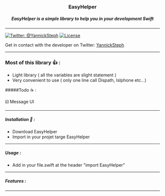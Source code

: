 <h3 align="center">
    EasyHelper
</h3>
<h5 align="center">
    EasyHelper is a simple library to help you in your development Swift
</h5>

-------

[![Twitter: @YannickSteph](https://img.shields.io/badge/contact-@YannickSteph-blue.svg?style=flat)](https://twitter.com/YannickSteph)
[![License](http://img.shields.io/badge/license-MIT-green.svg?style=flat)](https://github.com/DaRkD0G/EasyHelper/blob/master/LICENSE)

Get in contact with the developer on Twitter: [YannickSteph](https://twitter.com/YannickSteph)

-------

### Most of this library 👍 :
- Light library ( all the variables are slight statement )
- Very convenient to use ( only one line call Dispath, IsIphone etc...)


#####Todo ☕️ :

☑️ Message UI

-------

##### Installation 📲 :

- Download EasyHelper
- Import in your projet targe EasyHelper

-------

##### Usage :

- Add in your file.swift at the header "import EasyHelper"

-------

##### Features :



-------
